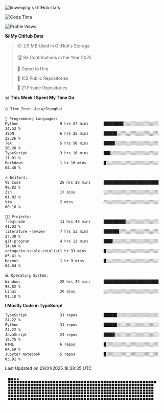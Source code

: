 ![liuweiqing's GitHub stats](https://github-readme-stats.vercel.app/api?username=14790897&show_icons=true&locale=cn&include_all_commits=true&count_private=true)

<!--START_SECTION:waka-->
![Code Time](http://img.shields.io/badge/Code%20Time-1%2C879%20hrs%2056%20mins-blue)

![Profile Views](http://img.shields.io/badge/Profile%20Views-9-blue)

**🐱 My GitHub Data** 

> 📦 2.5 MB Used in GitHub's Storage 
 > 
> 🏆 93 Contributions in the Year 2025
 > 
> 💼 Opted to Hire
 > 
> 📜 102 Public Repositories 
 > 
> 🔑 21 Private Repositories 
 > 
📊 **This Week I Spent My Time On** 

```text
🕑︎ Time Zone: Asia/Shanghai

💬 Programming Languages: 
Python                   9 hrs 57 mins       █████████░░░░░░░░░░░░░░░░   34.52 % 
JSON                     6 hrs 25 mins       ██████░░░░░░░░░░░░░░░░░░░   22.26 % 
TeX                      5 hrs 50 mins       █████░░░░░░░░░░░░░░░░░░░░   20.28 % 
TypeScript               3 hrs 10 mins       ███░░░░░░░░░░░░░░░░░░░░░░   11.01 % 
Markdown                 1 hr 16 mins        █░░░░░░░░░░░░░░░░░░░░░░░░   04.40 % 

🔥 Editors: 
VS Code                  28 hrs 29 mins      █████████████████████████   98.82 % 
Zsh                      17 mins             ░░░░░░░░░░░░░░░░░░░░░░░░░   01.02 % 
Vim                      2 mins              ░░░░░░░░░░░░░░░░░░░░░░░░░   00.16 % 

🐱‍💻 Projects: 
freqtrade                11 hrs 49 mins      ██████████░░░░░░░░░░░░░░░   41.02 % 
literature -review       7 hrs 53 mins       ███████░░░░░░░░░░░░░░░░░░   27.38 % 
git-program              4 hrs 12 mins       ████░░░░░░░░░░░░░░░░░░░░░   14.60 % 
coingecko-stable-coinlist1 hr 33 mins        █░░░░░░░░░░░░░░░░░░░░░░░░   05.41 % 
boxmot                   1 hr 9 mins         █░░░░░░░░░░░░░░░░░░░░░░░░   04.04 % 

💻 Operating System: 
Windows                  28 hrs 29 mins      █████████████████████████   98.82 % 
Linux                    20 mins             ░░░░░░░░░░░░░░░░░░░░░░░░░   01.18 % 
```

**I Mostly Code in TypeScript** 

```text
TypeScript               31 repos            ██████░░░░░░░░░░░░░░░░░░░   24.22 % 
Python                   31 repos            ██████░░░░░░░░░░░░░░░░░░░   24.22 % 
JavaScript               24 repos            █████░░░░░░░░░░░░░░░░░░░░   18.75 % 
HTML                     6 repos             █░░░░░░░░░░░░░░░░░░░░░░░░   04.69 % 
Jupyter Notebook         5 repos             █░░░░░░░░░░░░░░░░░░░░░░░░   03.91 % 
```




 Last Updated on 29/01/2025 18:38:35 UTC
<!--END_SECTION:waka-->

<picture>
  <source media="(prefers-color-scheme: dark)" srcset="https://raw.githubusercontent.com/14790897/14790897/output/github-contribution-grid-snake-dark.svg" />
  <source media="(prefers-color-scheme: light)" srcset="https://raw.githubusercontent.com/14790897/14790897/output/github-contribution-grid-snake.svg" />
  <img alt="github-snake" src="https://raw.githubusercontent.com/14790897/14790897/output/github-contribution-grid-snake.svg" />
</picture>

